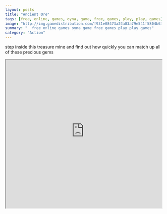 ```yaml
---
layout: posts
title: "Ancient Ore"
tags: [free, online, games, oyna, game, free, games, play, play, games]
image: "http://img.gamedistribution.com/f931e08473a24a03a79e541f5804b63e.jpg"
summary: "  free online games oyna game free games play play games"
category: "Action"
---
```


step inside this treasure mine and find out how quickly you can match up all of these precious gems

<iframe width="100%" height="480px;" src="http://html5.gamedistribution.com/f931e08473a24a03a79e541f5804b63e/"></iframe>